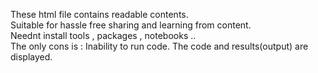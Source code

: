 These html file contains readable contents.  
Suitable for hassle free sharing and learning from content.   
Neednt install tools , packages , notebooks ..  
The only cons is : Inability to run code. The code and  results(output) are displayed. 

